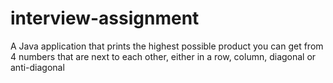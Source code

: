 # interview-assignment
A Java application that prints the highest possible product you can get from 4 numbers that are next to each other, either in a row, column, diagonal or anti-diagonal
